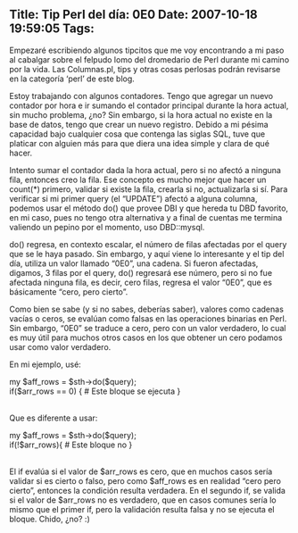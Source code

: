 Title: Tip Perl del día: 0E0
Date: 2007-10-18 19:59:05
Tags: 
---
<p>Empezaré escribiendo algunos tipcitos que me voy encontrando a mi paso al cabalgar sobre el felpudo lomo del dromedario de Perl durante mi camino por la vida. Las Columnas.pl, tips y otras cosas perlosas podrán revisarse en la categoría &#8216;perl&#8217; de este blog.</p>

<p>Estoy trabajando con algunos contadores. Tengo que agregar un nuevo contador por hora e ir sumando el contador principal durante la hora actual, sin mucho problema, ¿no? Sin embargo, si la hora actual no existe en la base de datos, tengo que crear un nuevo registro. Debido a mi pésima capacidad bajo cualquier cosa que contenga las siglas SQL, tuve que platicar con alguien más para que diera una idea simple y clara de qué hacer.</p>

<p>Intento sumar el contador dada la hora actual, pero si no afectó a ninguna fila, entonces creo la fila. Ese concepto es mucho mejor que hacer un count(*) primero, validar si existe la fila, crearla si no, actualizarla si sí. Para verificar si mi primer query (el &#8220;UPDATE&#8221;) afectó a alguna columna, podemos usar el método do() que provee DBI y que hereda tu DBD favorito, en mi caso, pues no tengo otra alternativa y a final de cuentas me termina valiendo un pepino por el momento, uso DBD::mysql.</p>

<p>do() regresa, en contexto escalar, el número de filas afectadas por el query que se le haya pasado. Sin embargo, y aquí viene lo interesante y el tip del día, utiliza un valor llamado &#8220;0E0&#8221;, una cadena. Si fueron afectadas, digamos, 3 filas por el query, do() regresará ese número, pero si no fue afectada ninguna fila, es decir, cero filas, regresa el valor &#8220;0E0&#8221;, que es básicamente &#8220;cero, pero cierto&#8221;.</p>

<p>Como bien se sabe (y si no sabes, deberías saber), valores como cadenas vacías o ceros, se evalúan como falsas en las operaciones binarias en Perl. Sin embargo, &#8220;0E0&#8221; se traduce a cero, pero con un valor verdadero, lo cual es muy útil para muchos otros casos en los que obtener un cero podamos usar como valor verdadero.</p>

<p>En mi ejemplo, usé:</p>

<p>my $aff_rows = $sth-&gt;do($query);<br/>
if($arr_rows == 0) { # Este bloque se ejecuta }</p>

<p><br/>
Que es diferente a usar:</p>

<p>my $aff_rows = $sth-&gt;do($query);<br/>
if(!$arr_rows){ # Este bloque no }</p>

<p><br/>
El if evalúa si el valor de $arr_rows es cero, que en muchos casos sería validar si es cierto o falso, pero como $aff_rows es en realidad &#8220;cero pero cierto&#8221;, entonces la condición resulta verdadera. En el segundo if, se valida si el valor de $arr_rows no es verdadero, que en casos comunes sería lo mismo que el primer if, pero la validación resulta falsa y no se ejecuta el bloque. Chido, ¿no? :)</p>
